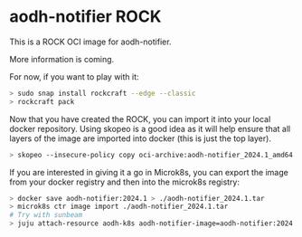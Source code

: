 # aodh-notifier ROCK

This is a ROCK OCI image for aodh-notifier.

More information is coming.

For now, if you want to play with it:

```bash
> sudo snap install rockcraft --edge --classic
> rockcraft pack
```

Now that you have created the ROCK, you can import it into
your local docker repository. Using skopeo is a good idea as
it will help ensure that all layers of the image are imported
into docker (this is just the top layer).

```bash
> skopeo --insecure-policy copy oci-archive:aodh-notifier_2024.1_amd64.rock docker-daemon:aodh-notifier:2024.1
```

If you are interested in giving it a go in Microk8s, you can
export the image from your docker registry and then into the
microk8s registry:

```bash
> docker save aodh-notifier:2024.1 > ./aodh-notifier_2024.1.tar
> microk8s ctr image import ./aodh-notifier_2024.1.tar
# Try with sunbeam
> juju attach-resource aodh-k8s aodh-notifier-image=aodh-notifier:2024.1
```
